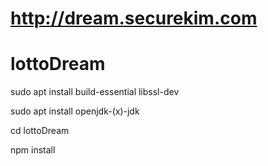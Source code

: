 # http://dream.securekim.com

# lottoDream

sudo apt install build-essential libssl-dev

sudo apt install openjdk-(x)-jdk

cd lottoDream

npm install
